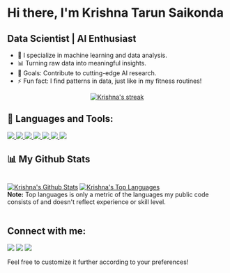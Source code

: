 # Hi there, I'm Krishna Tarun Saikonda <!--<img src="https://raw.githubusercontent.com/MartinHeinz/MartinHeinz/master/wave.gif" width="30px">-->

## Data Scientist | AI Enthusiast

- 🔭 I specialize in machine learning and data analysis.
- 📊 Turning raw data into meaningful insights.
- 🥅 Goals: Contribute to cutting-edge AI research.
- ⚡ Fun fact: I find patterns in data, just like in my fitness routines!

<p align="center">
    <a href="https://github.com/saikonda5468/github-readme-streak-stats">
        <img title="🔥 Get streak stats for your profile at git.io/streak-stats" alt="Krishna's streak" src="https://github-readme-streak-stats.herokuapp.com/?user=saikonda5468&theme=black-ice&hide_border=true&stroke=0000&background=060A0CD0"/>
    </a>
</p>

## 🚀 Languages and Tools:

<p align="left"> 
    <a href="https://www.python.org" target="_blank" rel="noreferrer"> <img src="https://img.icons8.com/color/48/000000/python.png"/> </a>
    <a href="https://www.tensorflow.org/" target="_blank" rel="noreferrer"> <img src="https://img.icons8.com/color/48/000000/tensorflow.png"/> </a>
    <a href="https://scikit-learn.org/stable/" target="_blank" rel="noreferrer"> <img src="https://img.icons8.com/color/48/000000/machine-learning.png"/> </a>
    <a href="https://www.sqlalchemy.org/" target="_blank" rel="noreferrer"> <img src="https://img.icons8.com/color/48/000000/database.png"/> </a>
    <a href="https://jupyter.org/" target="_blank" rel="noreferrer"> <img src="https://img.icons8.com/color/48/000000/jupyter.png"/> </a>
    <a href="https://www.r-project.org/" target="_blank" rel="noreferrer"> <img src="https://img.icons8.com/color/48/000000/r-project.png"/> </a>
    <a href="https://www.tableau.com/" target="_blank" rel="noreferrer"> <img src="https://img.icons8.com/color/48/000000/tableau-software.png"/> </a>
</p>

## 📊 My Github Stats

  <br/>
    <a href="https://github.com/saikonda5468/github-readme-stats"><img alt="Krishna's Github Stats" src="https://github-readme-stats.vercel.app/api?username=saikonda5468&show_icons=true&count_private=true&theme=react&hide_border=true&bg_color=0D1117" /></a>
  <a href="https://github.com/saikonda5468/github-readme-stats"><img alt="Krishna's Top Languages" src="https://github-readme-stats.vercel.app/api/top-langs/?username=saikonda5468&langs_count=8&count_private=true&layout=compact&theme=react&hide_border=true&bg_color=0D1117" /></a>
  <br/>
  <b>Note:</b> Top languages is only a metric of the languages my public code consists of and doesn't reflect experience or skill level.

<br/>
<br/>

## Connect with me:
<p align="left">

<a href="www.linkedin.com/in/krishna-tarun-saikonda-95a108168"><img src="https://img.icons8.com/fluent/48/000000/linkedin.png"/></a>
<a href="https://twitter.com/KrishnaTarun5"><img src="https://img.icons8.com/fluent/48/000000/twitter.png"/></a>
<a href="https://www.instagram.com/_krishna_tarun/"><img src="https://img.icons8.com/fluent/48/000000/instagram-new.png"/></a>

</p>

Feel free to customize it further according to your preferences!
